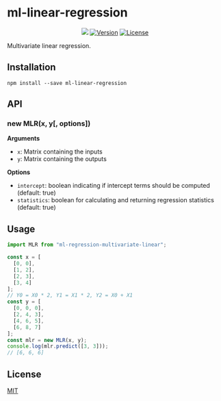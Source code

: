 # ml-linear-regression

<p align="center">
  <a href="https://npmcharts.com/compare/ml-linear-regression?minimal=true"><img src="https://img.shields.io/npm/dm/ml-linear-regression.svg?sanitize=true"></a>
  <a href="https://www.npmjs.com/package/ml-linear-regression"><img src="https://img.shields.io/npm/v/ml-linear-regression.svg?sanitize=true" alt="Version"></a>
  <a href="https://www.npmjs.com/package/ml-linear-regression"><img src="https://img.shields.io/npm/l/ml-linear-regression.svg?sanitize=true" alt="License"></a>
</p>

Multivariate linear regression.

## Installation

`npm install --save ml-linear-regression`

## API

### new MLR(x, y[, options])

**Arguments**

- `x`: Matrix containing the inputs
- `y`: Matrix containing the outputs

**Options**

- `intercept`: boolean indicating if intercept terms should be computed (default: true)
- `statistics`: boolean for calculating and returning regression statistics (default: true)

## Usage

```js
import MLR from "ml-regression-multivariate-linear";

const x = [
  [0, 0],
  [1, 2],
  [2, 3],
  [3, 4]
];
// Y0 = X0 * 2, Y1 = X1 * 2, Y2 = X0 + X1
const y = [
  [0, 0, 0],
  [2, 4, 3],
  [4, 6, 5],
  [6, 8, 7]
];
const mlr = new MLR(x, y);
console.log(mlr.predict([3, 3]));
// [6, 6, 6]
```

## License

[MIT](./LICENSE)

